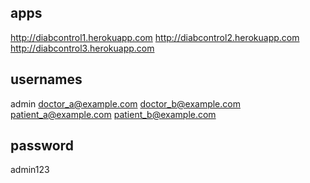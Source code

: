## apps
http://diabcontrol1.herokuapp.com
http://diabcontrol2.herokuapp.com
http://diabcontrol3.herokuapp.com

## usernames 
admin
doctor_a@example.com
doctor_b@example.com
patient_a@example.com
patient_b@example.com

## password 
admin123
